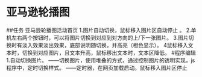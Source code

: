 # 亚马逊轮播图

##任务
亚马逊轮播图活动首页
1.图片自动切换，鼠标移入图片区自动停止 。
2.单机左右两个按钮时，可以将图片切换到对应到对方向的上/下一张图片。
3.图片切换时有淡入效果淡出效果，底部说明随切换，并高亮（橙色显示）。
4鼠标移入文本时，切换到对应图片，且文本升高，鼠标移出文本时，文本区降低。
#程序编辑
1.自动切换图片。
——切换图片，使用堆叠的方式，通过控制图片的透明实现，js程序中，定时切换样式。
——定时器，在网页加载启动。鼠标移入图片区停止
